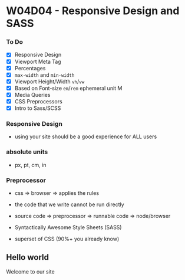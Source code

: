 # W04D04 - Responsive Design and SASS

### To Do
- [x] Responsive Design
- [x] Viewport Meta Tag
- [x] Percentages
- [x] `max-width` and `min-width`
- [x] Viewport Height/Width `vh`/`vw`
- [x] Based on Font-size `em`/`rem` ephemeral unit M
- [x] Media Queries
- [x] CSS Preprocessors
- [x] Intro to Sass/SCSS

### Responsive Design
* using your site should be a good experience for ALL users


### absolute units
* px, pt, cm, in


### Preprocessor
* css => browser => applies the rules
* the code that we write cannot be run directly
* source code => preprocessor => runnable code => node/browser

* Syntactically Awesome Style Sheets (SASS)
* superset of CSS (90%+ you already know)


<div class="content">
  <h2>Hello <span>world</span></h2>
  <p>Welcome to our site</p>
</div>









